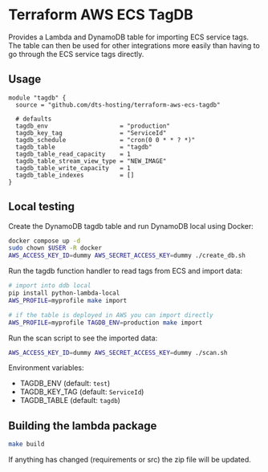 # Terraform AWS ECS TagDB

Provides a Lambda and DynamoDB table for importing ECS service tags. The
table can then be used for other integrations more easily than having to
go through the ECS service tags directly.

## Usage

```hcl
module "tagdb" {
  source = "github.com/dts-hosting/terraform-aws-ecs-tagdb"

  # defaults
  tagdb_env                    = "production"
  tagdb_key_tag                = "ServiceId"
  tagdb_schedule               = "cron(0 0 * * ? *)"
  tagdb_table                  = "tagdb"
  tagdb_table_read_capacity    = 1
  tagdb_table_stream_view_type = "NEW_IMAGE"
  tagdb_table_write_capacity   = 1
  tagdb_table_indexes          = []
}
```

## Local testing

Create the DynamoDB tagdb table and run DynamoDB local using Docker:

```bash
docker compose up -d
sudo chown $USER -R docker
AWS_ACCESS_KEY_ID=dummy AWS_SECRET_ACCESS_KEY=dummy ./create_db.sh
```

Run the tagdb function handler to read tags from ECS and import data:

```bash
# import into ddb local
pip install python-lambda-local
AWS_PROFILE=myprofile make import

# if the table is deployed in AWS you can import directly
AWS_PROFILE=myprofile TAGDB_ENV=production make import
```

Run the scan script to see the imported data:

```bash
AWS_ACCESS_KEY_ID=dummy AWS_SECRET_ACCESS_KEY=dummy ./scan.sh
```

Environment variables:

- TAGDB_ENV (default: `test`)
- TAGDB_KEY_TAG (default: `ServiceId`)
- TAGDB_TABLE (default: `tagdb`)

## Building the lambda package

```bash
make build
```

If anything has changed (requirements or src) the zip file will be updated.
